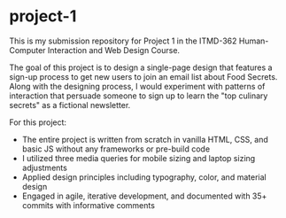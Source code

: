 # project-1
This is my submission repository for Project 1 in the ITMD-362 Human-Computer Interaction and Web Design Course.

The goal of this project is to design a single-page design that features a sign-up process to get new users to join an email list about Food Secrets.
Along with the designing process, I would experiment with patterns of interaction that persuade someone to sign up to learn the "top culinary secrets" as a fictional newsletter. 

For this project:
- The entire project is written from scratch in vanilla HTML, CSS, and basic JS without any frameworks or pre-build code
- I utilized three media queries for mobile sizing and laptop sizing adjustments
- Applied design principles including typography, color, and material design
- Engaged in agile, iterative development, and documented with 35+ commits with informative comments
